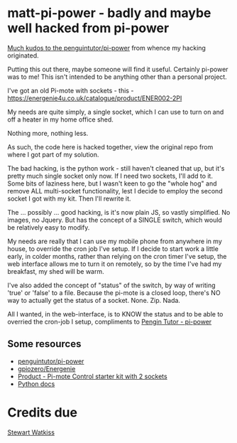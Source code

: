 # matt-pi-power - badly and maybe well hacked from pi-power

[Much kudos to the penguintutor/pi-power](https://github.com/penguintutor/pi-power) from whence my hacking originated.

Putting this out there, maybe someone will find it useful. Certainly pi-power was to me!
This isn't intended to be anything other than a personal project.

I've got an old Pi-mote with sockets - this - https://energenie4u.co.uk/catalogue/product/ENER002-2PI

My needs are quite simply, a single socket, which I can use to turn on and off a heater in my home office shed.

Nothing more, nothing less. 

As such, the code here is hacked together, view the original repo from where I got part of my solution.

The bad hacking, is the python work - still haven't cleaned that up, but it's pretty much single socket only now.
If I need two sockets, I'll add to it. Some bits of laziness here, but I wasn't keen to go the "whole hog" and remove ALL multi-socket functionality, lest I decide to employ the second socket I got with my kit. Then I'll rewrite it.

The ... possibly ... good hacking, is it's now plain JS, so vastly simplified. No images, no Jquery. But has the concept of a SINGLE switch, which would be relatively easy to modify.

My needs are really that I can use my mobile phone from anywhere in my house, to override the cron job I've setup.
If I decide to start work a little early, in colder months, rather than relying on the cron timer I've setup, the web interface allows me to turn it on remotely, so by the time I've had my breakfast, my shed will be warm.

I've also added the concept of "status" of the switch, by way of writing 'true' or 'false' to a file.
Because the pi-mote is a closed loop, there's NO way to actually get the status of a socket. None. Zip. Nada.

All I wanted, in the web-interface, is to KNOW the status and to be able to overried the cron-job I setup, compliments to [Pengin Tutor - pi-power](http://www.penguintutor.com/raspberrypi/pi-power)

## Some resources

* [penguintutor/pi-power](https://github.com/penguintutor/pi-power)
* [gpiozero/Energenie](https://gpiozero.readthedocs.io/en/stable/api_boards.html?highlight=Energenie#gpiozero.Energenie)
* [Product - Pi-mote Control starter kit with 2 sockets](https://energenie4u.co.uk/catalogue/product/ENER002-2PI)
* [Python docs](https://docs.python.org/3/)


# Credits due

[Stewart Watkiss](https://github.com/penguintutor)

